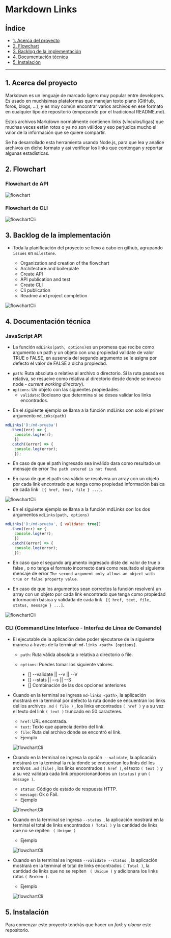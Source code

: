 # Markdown Links

## Índice

* [1. Acerca del proyecto](#1-acerca-del-proyecto)
* [2. Flowchart](#2-flowchart)
* [3. Backlog de la implementación](#3-backlog-de-la-implementación)
* [4. Documentación técnica](#4-documentación-tecnica)
* [5. Instalación](#5-instalación)

***

## 1. Acerca del proyecto

Markdown es un lenguaje de marcado ligero muy popular entre developers. Es usado en muchísimas plataformas que manejan texto plano (GitHub, foros, blogs, ...), y es muy común encontrar varios archivos en ese formato en cualquier tipo de repositorio (empezando por el tradicional README.md).

Estos archivos Markdown normalmente contienen links (vínculos/ligas) que muchas veces están rotos o ya no son válidos y eso perjudica mucho el valor de la información que se quiere compartir.

Se ha desarrollado esta herramienta usando Node.js, para que lea y analice archivos en dicho formato y así verificar los links que contengan y reportar algunas estadísticas.

## 2. Flowchart

### Flowchart de API
![flowchart](https://github.com/consuelogoche-1994/LIM013-fe-md-links/blob/master/img/flowchartApi.png)
### Flowchart de CLI
![flowchartCli](https://github.com/consuelogoche-1994/LIM013-fe-md-links/blob/master/img/flowchartCli.png)

## 3. Backlog de la implementación

* Toda la planificación del proyecto se llevo a cabo en github, agrupando `issues` 
en `milestone`.

  *  Organization and creation of the flowchart
  *  Architecture and boilerplate
  *  Create API
  *  API publication and test
  *  Create CLI
  *  Cli publication
  *  Readme and project completion

![flowchartCli](https://github.com/consuelogoche-1994/LIM013-fe-md-links/blob/master/img/github.png)


## 4. Documentación técnica

### JavaScript API

* La función `mdLinks(path, options)`es un promesa que recibe como argumento un path y un objeto con una propiedad validate de  valor TRUE o FALSE, en ausencia del segundo argumento se le asigna por defecto el valor de FALSE a dicha propiedad.

- `path`: Ruta absoluta o relativa al archivo o directorio. Si la ruta pasada es
  relativa, se resuelve como relativa al directorio desde donde se invoca
  node - _current working directory_).
- `options`: Un objeto con las siguientes propiedades:
  - `validate`: Booleano que determina si se desea validar los links
    encontrados.

* En el siguiente ejemplo se llama a la función mdLinks con solo el primer argumento `mdLinks(path)`

```js
mdLinks('D:/md-prueba')
  .then((err) => { 
    console.log(err); 
    })
  .catch((error) => { 
    console.log(error); 
    });
```
  - En caso de que el path ingresado sea inválido dara como resultado un mensaje de error `The path entered is not found`.

  - En caso de que el path sea válido se resolvera un array con un objeto por cada link encontrado que tenga como propiedad información básica de cada link ` [{ href, text, file } ...]`.

![flowchartCli](https://github.com/consuelogoche-1994/LIM013-fe-md-links/blob/master/img/APi.png)

* En el siguiente ejemplo se llama a la función mdLinks con los dos argumentos  `mdLinks(path, options)`

```js
mdLinks('D:/md-prueba', { validate: true})
  .then((err) => { 
    console.log(err); 
    })
  .catch((error) => { 
    console.log(error); 
    });
```
  - En caso que el segundo argumento ingresado diste del valor de true o false , o no tenga el formato incorrecto dará como resultado el siguiente mensaje de error `The second argument only allows an object with true or false property value`.

  - En caso de que los argumentos sean correctos la función resolverá un array con un objeto por cada link encontrado que tenga como propiedad información básica y validada de cada link ` [{ href, text, file, status, message } ...]`.

![flowchartCli](https://github.com/consuelogoche-1994/LIM013-fe-md-links/blob/master/img/ApiValidate.png)

### CLI (Command Line Interface - Interfaz de Línea de Comando)

* El ejecutable de la aplicación debe poder ejecutarse de la siguiente
manera a través de la terminal: `md-links <path> [options]`.
  - `path`: Ruta válida absoluta o relativa a directorio o file.
  - `options`: Puedes tomar los siguiente valores.

    * [] --validate || --v || --V
    * [] --stats || --s || --S
    * [] Combinación de las dos opciones anteriores

* Cuando en la terminal se ingresa `md-links <path>`, la aplicación mostrará en la terminal por defecto la ruta donde se encuentran los links del los archivos `.md` `( file )` , los links encontrados `( href )` y a su vez el texto del link `( text )` truncado en 50 caracteres.

  * `href`: URL encontrada.
  * `text`: Texto que aparecía dentro del link.
  * `file`: Ruta del archivo donde se encontró el link.
  
  - Ejemplo

  ![flowchartCli](https://github.com/consuelogoche-1994/LIM013-fe-md-links/blob/master/img/noOpts.png)

* Cuando en la terminal se ingresa la opción` --validate`, la aplicación mostrará en la terminal la ruta donde se encuentran los links del los archivos `.md` `(file)` , los links encontrados `( href )`, el texto `( text )` y a su vez validará cada link proporcionandonos un `(status)` y un `( message )`.

  * `status`: Código de estado de respuesta HTTP.
  * `message`: Ok o Fail.

  - Ejemplo

  ![flowchartCli](https://github.com/consuelogoche-1994/LIM013-fe-md-links/blob/master/img/validate.png)

* Cuando en la terminal se ingresa `--status `, la aplicación mostrará en la terminal el total de links encontrados 
`( Total )` y la cantidad de links que no se repiten ` ( Unique )`

  - Ejemplo

  ![flowchartCli](https://github.com/consuelogoche-1994/LIM013-fe-md-links/blob/master/img/stats.png)

* Cuando en la terminal se ingresa `--validate --status `, la aplicación mostrará en la terminal el total de links encontrados `( Total )`, la cantidad de links que no se repiten ` ( Unique )` y adicionara los links rotos `( Broken )`.

  - Ejemplo

  ![flowchartCli](https://github.com/consuelogoche-1994/LIM013-fe-md-links/blob/master/img/validateAndStats.png)



## 5. Instalación

Para comenzar este proyecto tendrás que hacer un _fork_ y _clonar_ este
repositorio.

